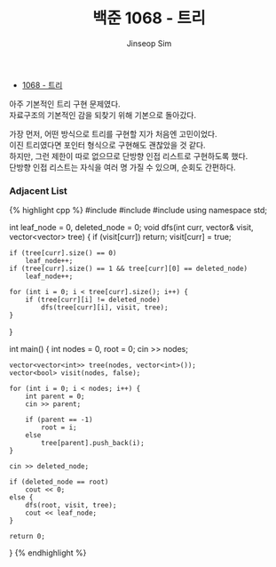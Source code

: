 ﻿---
layout: post
title: "백준 1068 - 트리"
categories: Baekjoon
tags: [cpp]
author:
  - Jinseop Sim
---
- [1068 - 트리](https://www.acmicpc.net/problem/1068)  

아주 기본적인 트리 구현 문제였다.  
자료구조의 기본적인 감을 되찾기 위해 기본으로 돌아갔다.  

가장 먼저, 어떤 방식으로 트리를 구현할 지가 처음엔 고민이었다.  
이진 트리였다면 포인터 형식으로 구현해도 괜찮았을 것 같다.  
하지만, 그런 제한이 따로 없으므로 단방향 인접 리스트로 구현하도록 했다.  
단방향 인접 리스트는 자식을 여러 명 가질 수 있으며, 순회도 간편하다.  

### Adjacent List
{% highlight cpp %}
#include <string>
#include <vector>
#include <iostream>
using namespace std;

int leaf_node = 0, deleted_node = 0;
void dfs(int curr, vector<bool>& visit, vector<vector<int>> tree) {
    if (visit[curr])
        return;
    visit[curr] = true;

    if (tree[curr].size() == 0)
        leaf_node++;
    if (tree[curr].size() == 1 && tree[curr][0] == deleted_node)
        leaf_node++;

    for (int i = 0; i < tree[curr].size(); i++) {
        if (tree[curr][i] != deleted_node)
            dfs(tree[curr][i], visit, tree);
    }
}

int main() {
    int nodes = 0, root = 0;
    cin >> nodes;

    vector<vector<int>> tree(nodes, vector<int>());
    vector<bool> visit(nodes, false);

    for (int i = 0; i < nodes; i++) {
        int parent = 0;
        cin >> parent;

        if (parent == -1)
            root = i;
        else
            tree[parent].push_back(i);
    }

    cin >> deleted_node;

    if (deleted_node == root)
        cout << 0;
    else {
        dfs(root, visit, tree);
        cout << leaf_node;
    }

    return 0;
}
{% endhighlight %}